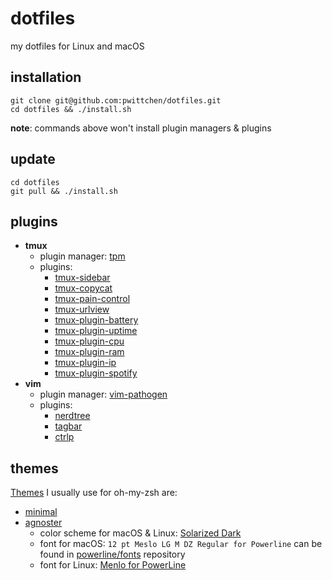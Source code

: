 dotfiles
========
my dotfiles for Linux and macOS

installation
------------

```shell
git clone git@github.com:pwittchen/dotfiles.git
cd dotfiles && ./install.sh
```

**note**: commands above won't install plugin managers & plugins

update
------

```shell
cd dotfiles
git pull && ./install.sh
```

plugins
-------
- **tmux**
  - plugin manager: [tpm](https://github.com/tmux-plugins/tpm)
  - plugins:
    - [tmux-sidebar](https://github.com/tmux-plugins/tmux-sidebar)
    - [tmux-copycat](https://github.com/tmux-plugins/tmux-copycat)
    - [tmux-pain-control](https://github.com/tmux-plugins/tmux-pain-control)
    - [tmux-urlview](https://github.com/tmux-plugins/tmux-urlview)
    - [tmux-plugin-battery](https://github.com/pwittchen/tmux-plugin-battery)
    - [tmux-plugin-uptime](https://github.com/pwittchen/tmux-plugin-uptime)
    - [tmux-plugin-cpu](https://github.com/pwittchen/tmux-plugin-cpu)
    - [tmux-plugin-ram](https://github.com/pwittchen/tmux-plugin-ram)
    - [tmux-plugin-ip](https://github.com/pwittchen/tmux-plugin-ip)
    - [tmux-plugin-spotify](https://github.com/pwittchen/tmux-plugin-spotify)
- **vim**
  - plugin manager: [vim-pathogen](https://github.com/tpope/vim-pathogen)
  - plugins:
    - [nerdtree](https://github.com/scrooloose/nerdtree)
    - [tagbar](https://github.com/majutsushi/tagbar)
    - [ctrlp](https://github.com/kien/ctrlp.vim)
    
themes
------

[Themes](https://github.com/robbyrussell/oh-my-zsh/wiki/themes) I usually use for oh-my-zsh are:
- [minimal](https://github.com/robbyrussell/oh-my-zsh/wiki/themes#minimal)
- [agnoster](https://github.com/robbyrussell/oh-my-zsh/wiki/themes#agnoster)
  - color scheme for macOS & Linux: [Solarized Dark](https://raw.githubusercontent.com/altercation/solarized/master/iterm2-colors-solarized/Solarized%20Dark.itermcolors)
  - font for macOS: `12 pt Meslo LG M DZ Regular for Powerline` can be found in [powerline/fonts](https://github.com/powerline/fonts) repository
  - font for Linux: [Menlo for PowerLine](https://github.com/abertsch/Menlo-for-Powerline)
